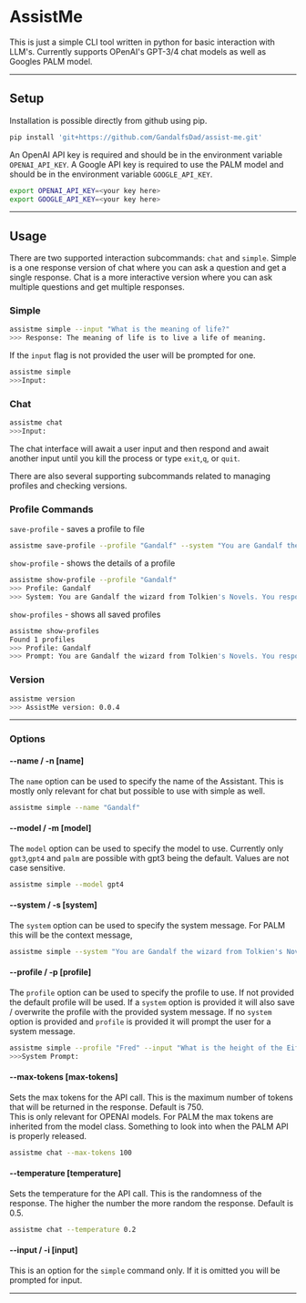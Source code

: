 # AssistMe
This is just a simple CLI tool written in python for basic interaction with LLM's.
Currently supports OPenAI's GPT-3/4 chat models as well as Googles PALM model.

---
## Setup
Installation is possible directly from github using pip.
```bash
pip install 'git+https://github.com/GandalfsDad/assist-me.git'
```
An OpenAI API key is required and should be in the environment variable `OPENAI_API_KEY`.
A Google API key is required to use the PALM model and should be in the environment variable `GOOGLE_API_KEY`.

```bash
export OPENAI_API_KEY=<your key here>
export GOOGLE_API_KEY=<your key here>
```

---
## Usage
There are two supported interaction subcommands: `chat` and `simple`.
Simple is a one response version of chat where you can ask a question and get a single response.
Chat is a more interactive version where you can ask multiple questions and get multiple responses.


### Simple
```bash
assistme simple --input "What is the meaning of life?"
>>> Response: The meaning of life is to live a life of meaning.
```

If the `input` flag is not provided the user will be prompted for one.

```bash
assistme simple
>>>Input: 
```

### Chat
```bash
assistme chat
>>>Input: 
```
The chat interface will await a user input  and then respond and await another input until you kill the process or type `exit`,`q`, or `quit`.


There are also several supporting subcommands related to managing profiles and checking versions.

### Profile Commands

`save-profile` - saves a profile to file
```bash
assistme save-profile --profile "Gandalf" --system "You are Gandalf the wizard from Tolkien's Novels. You respond only as he would"
```

`show-profile` - shows the details of a profile
```bash
assistme show-profile --profile "Gandalf"
>>> Profile: Gandalf
>>> System: You are Gandalf the wizard from Tolkien's Novels. You respond only as he would
```

`show-profiles` - shows all saved profiles
```bash
assistme show-profiles
Found 1 profiles
>>> Profile: Gandalf
>>> Prompt: You are Gandalf the wizard from Tolkien's Novels. You respond only as he would
```

### Version
```bash
assistme version
>>> AssistMe version: 0.0.4
```

---
### Options

#### --name / -n [name]
The `name` option can be used to specify the name of the Assistant. This is mostly only relevant for chat but possible to use with simple as well.

```bash
assistme simple --name "Gandalf"
```

#### --model / -m [model]
The `model` option can be used to specify the model to use. Currently only `gpt3`,`gpt4` and `palm` are possible with gpt3 being the default.
Values are not case sensitive.

```bash
assistme simple --model gpt4
```

#### --system / -s [system]
The `system` option can be used to specify the system message. For PALM this will be the context message,

```bash
assistme simple --system "You are Gandalf the wizard from Tolkien's Novels. You respond only as he would"
```

#### --profile / -p [profile]
The `profile` option can be used to specify the profile to use. If not provided the default profile will be used.
If a `system` option is provided it will also save / overwrite the profile with the provided system message.
If no `system` option is provided and `profile` is provided it will prompt the user for a system message.

```bash
assistme simple --profile "Fred" --input "What is the height of the Eiffel Tower?"
>>>System Prompt:
```

#### --max-tokens [max-tokens]
Sets the max tokens for the API call. This is the maximum number of tokens that will be returned in the response.
Default is 750.   
This is only relevant for OPENAI models. For PALM the max tokens are inherited from the model class. 
Something to look into when the PALM API is properly released.

```bash
assistme chat --max-tokens 100
```

#### --temperature [temperature]
Sets the temperature for the API call. This is the randomness of the response. The higher the number the more random the
response. Default is 0.5.

```bash
assistme chat --temperature 0.2
```

#### --input / -i [input]
This is an option for the `simple` command only. If it is omitted you will be prompted for input.

---